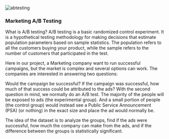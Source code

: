 ![abtesting](https://github.com/makeitlearnML/Statistical-Analysis/assets/111907403/98242c6a-adc5-4b53-b518-dc41c3006974)

### Marketing A/B Testing

What is A/B testing?
A/B testing is a basic randomized control experiment.
It is a hypothetical testing methodology for making decisions that estimate population parameters based on sample statistics. The population refers to all the customers buying your product, while the sample refers to the number of customers that participated in the test.

Here in our project, a Marketing company want to run successful campaigns, but the market is complex and several options can work. The companies are interested in answering two questions:

Would the campaign be successful?
If the campaign was successful, how much of that success could be attributed to the ads?
With the second question in mind, we normally do an A/B test. The majority of the people will be exposed to ads (the experimental group). And a small portion of people (the control group) would instead see a Public Service Announcement (PSA) (or nothing) in the exact size and place the ad would normally be.

The idea of the dataset is to analyze the groups, find if the ads were successful, how much the company can make from the ads, and if the difference between the groups is statistically significant.
